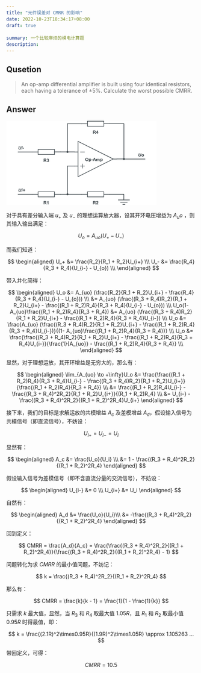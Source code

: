 ```yaml
---
title: "元件误差对 CMRR 的影响"
date: 2022-10-23T18:34:17+08:00
draft: true

summary: 一个比较麻烦的模电计算题
description: 
---
```


## Qusetion

> An op-amp differential amplifier is built using four identical resistors, each having a tolerance of ±5%. Calculate the worst possible CMRR.

## Answer

![differential amplifier](img/differential_amplifier.svg#center)

对于具有差分输入端 $u_+$ 及 $u_-$ 的理想运算放大器，设其开环电压增益为 $A_uo$ ，则其输入输出满足：

$$
U_o = A_{uo}(U_+ - U_-)
$$

而我们知道：

$$
\begin{aligned}
U_+ &= \frac{R_2}{R_1 + R_2}U_{i+} \\\
U_- &= \frac{R_4}{R_3 + R_4}(U_{i-} - U_{o}) \\\
\end{aligned}
$$

带入并化简得：

$$
\begin{aligned}
U_o &= A_{uo} (\frac{R_2}{R_1 + R_2}U_{i+} - \frac{R_4}{R_3 + R_4}(U_{i-} - U_{o})) \\\
    &= A_{uo} (\frac{(R_3 + R_4)R_2}{R_1 + R_2}U_{i+} - \frac{(R_1 + R_2)R_4}{R_3 + R_4}(U_{i-} - U_{o})) \\\
U_o(1- A_{uo}\frac{(R_1 + R_2)R_4}{R_3 + R_4}) &= A_{uo} (\frac{(R_3 + R_4)R_2}{R_1 + R_2}U_{i+} - \frac{(R_1 + R_2)R_4}{R_3 + R_4}U_{i-}) \\\
U_o &= \frac{A_{uo} (\frac{(R_3 + R_4)R_2}{R_1 + R_2}U_{i+} - \frac{(R_1 + R_2)R_4}{R_3 + R_4}U_{i-})}{(1- A_{uo}\frac{(R_1 + R_2)R_4}{R_3 + R_4})} \\\
U_o &= \frac{\frac{(R_3 + R_4)R_2}{R_1 + R_2}U_{i+} - \frac{(R_1 + R_2)R_4}{R_3 + R_4}U_{i-}}{\frac{1}{A_{uo}} - \frac{(R_1 + R_2)R_4}{R_3 + R_4}} \\\
\end{aligned}
$$

显然，对于理想运放，其开环增益是无穷大的，那么有：

$$
\begin{aligned}
\lim_{A_{uo} \to +\infty}U_o &= \frac{\frac{(R_1 + R_2)R_4}{R_3 + R_4}U_{i-} - \frac{(R_3 + R_4)R_2}{R_1 + R_2}U_{i+}}{\frac{(R_1 + R_2)R_4}{R_3 + R_4}} \\\
    &= \frac{(R_1 + R_2)R_4U_{i-} - \frac{(R_3 + R_4)^2R_2}{R_1 + R_2}U_{i+}}{(R_1 + R_2)R_4} \\\
    &= U_{i-} - \frac{(R_3 + R_4)^2R_2}{(R_1 + R_2)^2R_4}U_{i+}
\end{aligned}
$$

接下来，我们的目标是求解运放的共模增益 $A_c$ 及差模增益 $A_d$，假设输入信号为共模信号（即直流信号），不妨设：

$$
U_{i+} = U_{i-} = U_i
$$

显然有：

$$
\begin{aligned}
A_c &= \frac{U_o}{U_i} \\\
    &= 1 - \frac{(R_3 + R_4)^2R_2}{(R_1 + R_2)^2R_4}
\end{aligned}
$$

假设输入信号为差模信号（即不含直流分量的交流信号），不妨设：

$$
\begin{aligned}
U_{i-} &= 0 \\\
U_{i+} &= U_i
\end{aligned}
$$

自然有：

$$
\begin{aligned}
A_d &= \frac{U_o}{U_i}\\\
    &= -\frac{(R_3 + R_4)^2R_2}{(R_1 + R_2)^2R_4}
\end{aligned}
$$

回到定义：

$$
CMRR = \frac{A_d}{A_c} = \frac{\frac{(R_3 + R_4)^2R_2}{(R_1 + R_2)^2R_4}}{\frac{(R_3 + R_4)^2R_2}{(R_1 + R_2)^2R_4} - 1}
$$

问题转化为求 $CMRR$ 的最小值问题，不妨记：

$$
k = \frac{(R_3 + R_4)^2R_2}{(R_1 + R_2)^2R_4}
$$

那么有：

$$
CMRR = \frac{k}{k - 1} = \frac{1}{1 - \frac{1}{k}}
$$

只需求 $k$ 最大值，显然，当 $R_3$ 和 $R_4$ 取最大值 $1.05R$，且 $R_1$ 和 $R_2$ 取最小值 $0.95R$ 时得最值，即：

$$
k = \frac{(2.1R)^2\times0.95R}{(1.9R)^2\times1.05R} \approx 1.105263 ...
$$

带回定义，可得：

$$
CMRR = 10.5
$$
